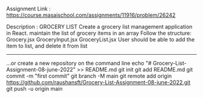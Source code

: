 Assignment Link : https://course.masaischool.com/assignments/11916/problem/26242

Description : 
GROCERY LIST
Create a grocery list management application in React.
maintain the list of grocery items in an array Follow the structure:
Grocery.jsx
GroceryInput.jsx
GroceryList.jsx
User should be able to add the item to list, and delete it from list


---------------
…or create a new repository on the command line
echo "# Grocery-List-Assignment-08-june-2022" >> README.md
git init
git add README.md
git commit -m "first commit"
git branch -M main
git remote add origin https://github.com/raushansft/Grocery-List-Assignment-08-june-2022.git
git push -u origin main